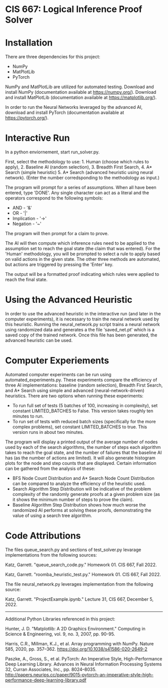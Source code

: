 # CIS 667: Logical Inference Proof Solver

# Installation

There are three dependencies for this project:

- NumPy
- MatPlotLib
- PyTorch

NumPy and MatPlotLib are utilized for automated testing. Download and install NumPy (documentation available at https://numpy.org/). Download and install MatPlotLib (documentation available at https://matplotlib.org/).

In order to run the Neural Networks leveraged by the advanced AI, download and install PyTorch (documentation available at https://pytorch.org/).


# Interactive Run

In a python enviornement, start run_solver.py.

First, select the methodology to use: 1. Human (choose which rules to apply), 2. Baseline AI (random selection), 3. Breadth First Search, 4. A* Search (simple heuristic) 5. A* Search (advanced heuristic using neural network). (Enter the number corredsponding to the methodology as input.)

The program will prompt for a series of assumptions. When all have been entered, type 'DONE'. Any single character can act as a literal and the operators correspond to the following symbols:

- AND - '&'
- OR - '|'
- Implication - '->'
- Negation - '~'

The program will then prompt for a claim to prove.

The AI will then compute which inference rules need to be applied to the assumption set to reach the goal state (the claim that was entered). For the 'Human' methodology, you will be prompted to select a rule to apply based on valid actions in the given state. The other three methods are automated, but actions are triggered by pressing the 'Enter' key.

The output will be a formatted proof indicating which rules were applied to reach the final state.


# Using the Advanced Heuristic

In order to use the advanced heuristic in the interactive run (and later in the computer experiments), it is necessary to train the neural network used by this heuristic. Running the neural_network.py script trains a neural network using randomized data and generates a the file 'saved_net.pt' which is a saved copy of the trained network. Once this file has been generated, the advanced heuristic can be used.


# Computer Experiements

Automated computer experiments can be run using automated_experiments.py. These experiments compare the efficiency of three AI implementations: baseline (random selection), Breadth First Search, and A* Search using simple and advanced (neural-network-driven) heuristics. There are two options when running these experiments:

- To run full set of tests (5 batches of 100, increasing in complexity), set constant LIMITED_BATCHES to False. This version takes roughly ten minutes to run.
- To run set of tests with reduced batch sizes (specifically for the more complex problems), set constant LIMITED_BATCHES to true. This version runs in about two minutes.

The program will display a printed output of the average number of nodes used by each of the search algorithms, the number of steps each algorithm takes to reach the goal state, and the number of failures that the baseline AI has (as the number of actions are limited). It will also generate histogram plots for the node and step counts that are displayed. Certain information can be gathered from the analysis of these:

- BFS Node Count Distribution and A* Search Node Count Distribution can be compared to analyze the efficiency of the heuristic used.
- Search Algorithm Step Distribution will be indicative of the problem complexity of the randomly generate proofs at a given problem size (as it shows the minimum number of steps to prove the claim).
- Baseline Algorithm Step Distribution shows how much worse the randomized AI performs at solving these proofs, demonstrating the value of using a search tree algorithm.


# Code Attributions

The files queue_search.py and sections of test_solver.py levarage implementations from the following sources:

Katz, Garrett. "queue_search_code.py." Homework 01. CIS 667, Fall 2022.

Katz, Garrett. "roomba_heuristic_test.py." Homework 01. CIS 667, Fall 2022.


The file neural_network.py leverages implementation from the following source:

Katz, Garrett. "ProjectExample.ipynb." Lecture 31, CIS 667, December 5, 2022.

---------------------------------------------------------------------------------------------------------------

Additional Python Libraries referenced in this project:

Hunter, J. D. "Matplotlib: A 2D Graphics Environment." Computing in Science & Engineering, vol. 9, no. 3, 2007, pp. 90-95.

Harris, C.R., Millman, K.J., et al. Array programming with NumPy. Nature 585, 2020, pp. 357–362. https://doi.org/10.1038/s41586-020-2649-2

Paszke, A., Gross, S., et al. PyTorch: An Imperative Style, High-Performance Deep Learning Library. Advances in Neural Information Processing Systems 32, Curran Associates, Inc., pp. 8024–8035. http://papers.neurips.cc/paper/9015-pytorch-an-imperative-style-high-performance-deep-learning-library.pdf
